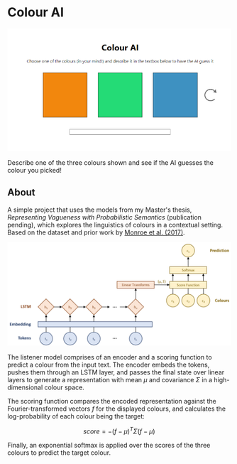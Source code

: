 # Colour AI

![Screenshot of main page](/assets/img/MainScreenshot.png?raw=true "Screenshot")

Describe one of the three colours shown and see if the AI guesses the colour you picked!

## About

A simple project that uses the models from my Master's thesis, _Representing Vagueness with Probabilistic Semantics_ (publication pending), which explores the linguistics of colours in a contextual setting. Based on the dataset and prior work by [Monroe et al. (2017)](https://aclanthology.org/Q17-1023/).

![Listener model architecture](/assets/img/ListenerModelArchitecture.png?raw=true "Listener Model")

The listener model comprises of an encoder and a scoring function to predict a colour from the input text. The encoder embeds the tokens, pushes them through an LSTM layer, and passes the final state over linear layers to generate a representation with mean $\mu$ and covariance $\Sigma$ in a high-dimensional colour space.

The scoring function compares the encoded representation against the Fourier-transformed vectors $f$ for the displayed colours, and calculates the log-probability of each colour being the target:

$$score = -(f-\mu)^{T}\Sigma(f-\mu)$$

Finally, an exponential softmax is applied over the scores of the three colours to predict the target colour.